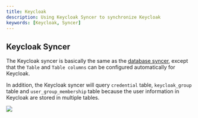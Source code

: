 ```yaml
---
title: Keycloak
description: Using Keycloak Syncer to synchronize Keycloak
keywords: [Keycloak, Syncer]
---
```

## Keycloak Syncer

The Keycloak syncer is basically the same as the [database syncer](#database-syncer), except that the `Table` and `Table columns` can be configured automatically for Keycloak. 

In addition, the Keycloak syncer will query `credential` table, `keycloak_group` table and `user_group_membership` table because the user information in Keycloak are stored in multiple tables. 

![](/img/syncer_keycloak_edit.png)